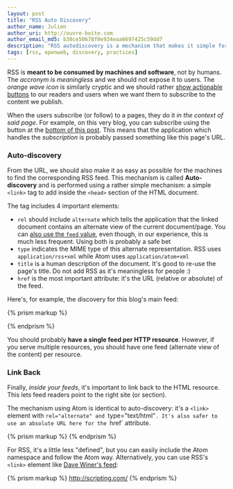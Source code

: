 ```yaml
---
layout: post
title: "RSS Auto Discovery"
author_name: Julien
author_uri: http://ouvre-boite.com
author_email_md5: b30ce50678f0e934eaa6697425c59dd7
description: "RSS autodiscovery is a mechanism that makes it simple for browsers and other software to reliably find RSS feeds from HTML documents."
tags: [rss, openweb, discovery, practices]
---
```


RSS is **meant to be consumed by machines and software**, not by humans. The *accronym is meaningless* and we should not expose it to users. The *orange wave icon* is similarly cryptic and we should rather [show actionable buttons](https://www.subtome.com/#/) to our readers and users when we want them to subscribe to the content we publish.

When the users subscribe (or follow) to a pages, they do it *in the context of said page*. For example, on this very blog, you can subscribe using the button at the [bottom of this post](#blog-more). This means that the application which handles the *subscription* is probably passed something like this page's URL.

### Auto-discovery

From the URL, we should also make it as easy as possible for the machines to find the corresponding RSS feed. This mechanism is called **Auto-discovery** and is performed using a rather simple mechanism: a simple `<link>` tag to add inside the `<head>` section of the HTML document.

The tag includes 4 important elements:

* `rel` should include `alternate` which tells the application that the linked document contains an alternate view of the current document/page. You can [also use the `feed` value](https://blog.whatwg.org/feed-autodiscovery), even though, in our experience, this is much less frequent. Using both is probably a safe bet
* `type` indicates the MIME type of this alternate representation. RSS uses `application/rss+xml` while Atom uses `application/atom+xml`
* `title` is a human description of the document. It's good to re-use the page's title. Do not add RSS as it's meaningless for people :)
* `href` is the most important attribute: it's the URL (relative or absolute) of the feed.

Here's, for example, the discovery for this blog's main feed:

{% prism markup %}
  <link rel="alternate feed" type="application/atom+xml" title="Superfeedr Blog" href="/atom.xml">
{% endprism %}

You should probably **have a single feed per HTTP resource**. However, if you serve multiple resources, you should have one feed (alternate view of the content) per resource.

### Link Back

Finally, *inside your feeds*, it's important to link back to the HTML resource. This lets feed readers point to the right site (or section).

The mechanism using Atom is identical to auto-discovery: it's a `<link>` element with `rel="alternate" and `type="text/html"`. It's also safer to use an absolute URL here for the `href` attribute.

{% prism markup %}
	<link href="http://blog.superfeedr.com/" rel="alternate" type="text/html"/>
{% endprism %}

For RSS, it's a little less "defined", but you can easily include the Atom namespace and follow the Atom way. Alternatively, you can use RSS's `<link>` element like [Dave Winer's feed](http://scripting.com/rss.xml):

{% prism markup %}
		<link>http://scripting.com/</link>
{% endprism %}


